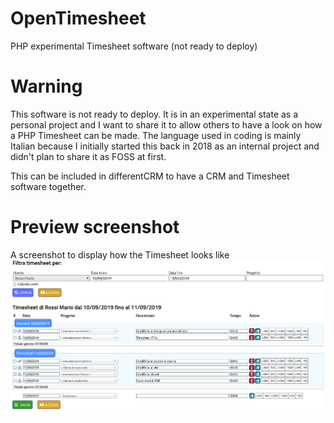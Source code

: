 # OpenTimesheet
 PHP experimental Timesheet software (not ready to deploy)

# Warning
This software is not ready to deploy. It is in an experimental state as a personal project and I want to share it to allow others to have a look on how a PHP Timesheet can be made.
The language used in coding is mainly Italian because I initially started this back in 2018 as an internal project and didn't plan to share it as FOSS at first.

This can be included in differentCRM to have a CRM and Timesheet software together.

# Preview screenshot
A screenshot to display how the Timesheet looks like
![Interface screenshot](./OpenTimesheet-screenshot1.png)
